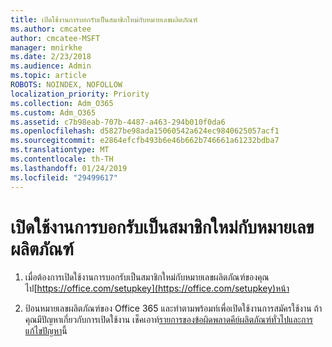 ```yaml
---
title: เปิดใช้งานการบอกรับเป็นสมาชิกใหม่กับหมายเลขผลิตภัณฑ์
ms.author: cmcatee
author: cmcatee-MSFT
manager: mnirkhe
ms.date: 2/23/2018
ms.audience: Admin
ms.topic: article
ROBOTS: NOINDEX, NOFOLLOW
localization_priority: Priority
ms.collection: Adm_O365
ms.custom: Adm_O365
ms.assetid: c7b98eab-707b-4487-a463-294b010f0da6
ms.openlocfilehash: d5827be98ada15060542a624ec9840625057acf1
ms.sourcegitcommit: e2864efcfb493b6e46b662b746661a61232bdba7
ms.translationtype: MT
ms.contentlocale: th-TH
ms.lasthandoff: 01/24/2019
ms.locfileid: "29499617"
---
```

# <a name="activate-a-new-subscription-with-a-product-key"></a>เปิดใช้งานการบอกรับเป็นสมาชิกใหม่กับหมายเลขผลิตภัณฑ์

1. เมื่อต้องการเปิดใช้งานการบอกรับเป็นสมาชิกใหม่กับหมายเลขผลิตภัณฑ์ของคุณ ไป[https://office.com/setupkey](https://office.com/setupkey)หน้า 
    
2. ป้อนหมายเลขผลิตภัณฑ์ของ Office 365 และทำตามพร้อมท์เพื่อเปิดใช้งานการสมัครใช้งาน ถ้าคุณมีปัญหาเกี่ยวกับการเปิดใช้งาน เช็คเอาท์[รายการของข้อผิดพลาดคีย์ผลิตภัณฑ์ทั่วไปและการแก้ไขปัญหา](https://support.office.com/article/88d337ab-e7b1-43eb-a25e-7d6204e91099)นี้
    

